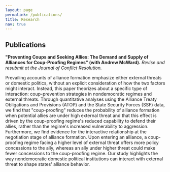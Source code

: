 ```yaml
---
layout: page
permalink: /publications/
title: Research
nav: true
---
```

## Publications

__"Preventing Coups and Seeking Allies: The Demand and Supply of Alliances for Coup-Proofing Regimes" (with Andrew McWard).__ _Revise and resubmit at the Journal of Conflict Resolution._

Prevailing accounts of alliance formation emphasize either external threats or domestic politics, without an explicit consideration of how the two factors might interact. Instead, this paper theorizes about a specific type of interaction: coup-prevention strategies in nondemocratic regimes and external threats. Through quantitative analyses using the Alliance Treaty Obligations and Provisions (ATOP) and the State Security Forces (SSF) data, we find that "coup-proofing" reduces the probability of alliance formation when potential allies are under high external threat and that this effect is driven by the coup-proofing regime's reduced capability to defend their allies, rather than the regime's increased vulnerability to aggression. Furthermore, we find evidence for the interactive relationship at the negotiation stage of alliance formation. Upon entering an alliance, a coup-proofing regime facing a higher level of external threat offers more policy concessions to the ally, whereas an ally under higher threat could make fewer concessions to the coup-proofing regime. Our study highlights the way nondemocratic domestic political institutions can interact with external threat to shape states' alliance behavior.
